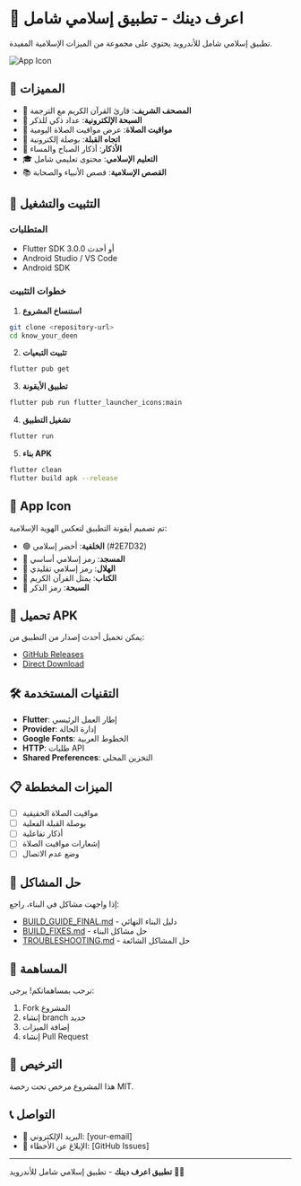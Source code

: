 # 🕌 اعرف دينك - تطبيق إسلامي شامل

تطبيق إسلامي شامل للأندرويد يحتوي على مجموعة من الميزات الإسلامية المفيدة.

![App Icon](assets/icon/icon.png)

## 🌟 المميزات

- 📖 **المصحف الشريف**: قارئ القرآن الكريم مع الترجمة
- 📿 **السبحة الإلكترونية**: عداد ذكي للذكر
- 🕌 **مواقيت الصلاة**: عرض مواقيت الصلاة اليومية
- 🧭 **اتجاه القبلة**: بوصلة إلكترونية
- 📝 **الأذكار**: أذكار الصباح والمساء
- 🎓 **التعليم الإسلامي**: محتوى تعليمي شامل
- 📚 **القصص الإسلامية**: قصص الأنبياء والصحابة

## 🚀 التثبيت والتشغيل

### المتطلبات
- Flutter SDK 3.0.0 أو أحدث
- Android Studio / VS Code
- Android SDK

### خطوات التثبيت

1. **استنساخ المشروع**
```bash
git clone <repository-url>
cd know_your_deen
```

2. **تثبيت التبعيات**
```bash
flutter pub get
```

3. **تطبيق الأيقونة**
```bash
flutter pub run flutter_launcher_icons:main
```

4. **تشغيل التطبيق**
```bash
flutter run
```

5. **بناء APK**
```bash
flutter clean
flutter build apk --release
```

## 🎨 App Icon

تم تصميم أيقونة التطبيق لتعكس الهوية الإسلامية:
- 🟢 **الخلفية**: أخضر إسلامي (#2E7D32)
- 🕌 **المسجد**: رمز إسلامي أساسي
- 🌙 **الهلال**: رمز إسلامي تقليدي
- 📖 **الكتاب**: يمثل القرآن الكريم
- 📿 **السبحة**: رمز الذكر

## 📱 تحميل APK

يمكن تحميل أحدث إصدار من التطبيق من:
- [GitHub Releases](link-to-releases)
- [Direct Download](link-to-apk)

## 🛠️ التقنيات المستخدمة

- **Flutter**: إطار العمل الرئيسي
- **Provider**: إدارة الحالة
- **Google Fonts**: الخطوط العربية
- **HTTP**: طلبات API
- **Shared Preferences**: التخزين المحلي

## 📋 الميزات المخططة

- [ ] مواقيت الصلاة الحقيقية
- [ ] بوصلة القبلة الفعلية
- [ ] أذكار تفاعلية
- [ ] إشعارات مواقيت الصلاة
- [ ] وضع عدم الاتصال

## 🔧 حل المشاكل

إذا واجهت مشاكل في البناء، راجع:
- [BUILD_GUIDE_FINAL.md](BUILD_GUIDE_FINAL.md) - دليل البناء النهائي
- [BUILD_FIXES.md](BUILD_FIXES.md) - حل مشاكل البناء
- [TROUBLESHOOTING.md](TROUBLESHOOTING.md) - حل المشاكل الشائعة

## 🤝 المساهمة

نرحب بمساهماتكم! يرجى:
1. Fork المشروع
2. إنشاء branch جديد
3. إضافة الميزات
4. إنشاء Pull Request

## 📄 الترخيص

هذا المشروع مرخص تحت رخصة MIT.

## 📞 التواصل

- 📧 البريد الإلكتروني: [your-email]
- 🐛 الإبلاغ عن الأخطاء: [GitHub Issues]

---

**تطبيق اعرف دينك** - تطبيق إسلامي شامل للأندرويد 🕌✨